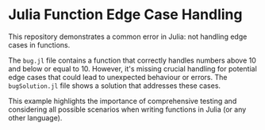 # Julia Function Edge Case Handling

This repository demonstrates a common error in Julia: not handling edge cases in functions.

The `bug.jl` file contains a function that correctly handles numbers above 10 and below or equal to 10. However, it's missing crucial handling for potential edge cases that could lead to unexpected behaviour or errors.  The `bugSolution.jl` file shows a solution that addresses these cases.

This example highlights the importance of comprehensive testing and considering all possible scenarios when writing functions in Julia (or any other language).